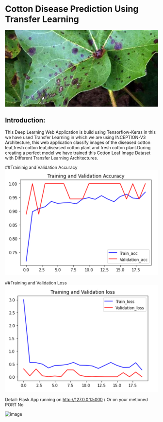 # Cotton Disease Prediction Using Transfer Learning

![image](https://github.com/GK884/Cotton-Disease-Prediction/blob/main/gitphotos/leaf.jpg)

## Introduction:<br>
This Deep Learning Web Application is build using Tensorflow-Keras in this we have used Transfer Learning in which we are using INCEPTION-V3 Architecture, this web application classify images of the diseased cotton leaf,fresh cotton leaf,diseased cotton plant and fresh cotton plant.During creating a perfect model we have trained this Cotton Leaf Image Dataset with Different Transfer Learning Architectures.

##Traininig and Validation Accuracy
![image](https://github.com/GK884/Cotton-Disease-Prediction/blob/main/gitphotos/training%20and%20val%20accuracy.PNG)

##Training and Validation Loss
![image](https://github.com/GK884/Cotton-Disease-Prediction/blob/main/gitphotos/training%20and%20val%20loss.PNG)


Detail:  Flask App running on http://127.0.0.1:5000 / Or on your metioned PORT No

![image](https://user-images.githubusercontent.com/68546391/102019983-685c3d00-3d9c-11eb-9cd5-f3fece8957a3.png)




